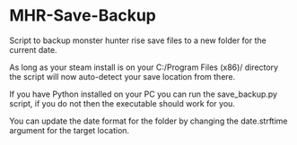 # MHR-Save-Backup
Script to backup monster hunter rise save files to a new folder for the current date.

As long as your steam install is on your C:/Program Files (x86)/ directory the script will now auto-detect your save location from there.

If you have Python installed on your PC you can run the save_backup.py script, if you do not then the executable should work for you.

You can update the date format for the folder by changing the date.strftime argument for the target location.

